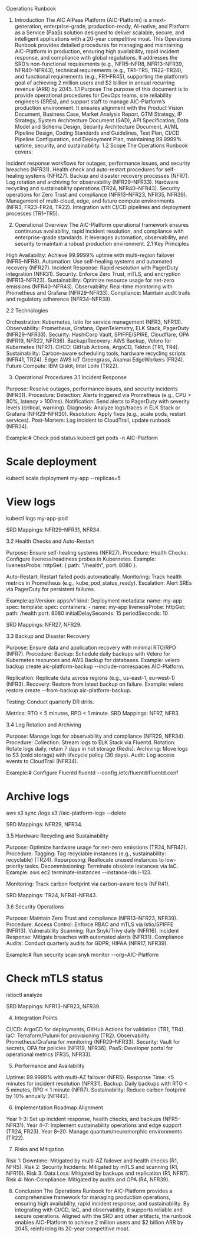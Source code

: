 Operations Runbook
1. Introduction
The AIC AIPaas Platform (AIC-Platform) is a next-generation, enterprise-grade, production-ready, AI-native, and Platform as a Service (PaaS) solution designed to deliver scalable, secure, and intelligent applications with a 20-year competitive moat. This Operations Runbook provides detailed procedures for managing and maintaining AIC-Platform in production, ensuring high availability, rapid incident response, and compliance with global regulations. It addresses the SRD’s non-functional requirements (e.g., NFR5–NFR8, NFR13–NFR39, NFR40–NFR43), technical requirements (e.g., TR1–TR5, TR22–TR24), and functional requirements (e.g., FR1–FR45), supporting the platform’s goal of achieving 2 million users and $2 billion in annual recurring revenue (ARR) by 2045.
1.1 Purpose
The purpose of this document is to provide operational procedures for DevOps teams, site reliability engineers (SREs), and support staff to manage AIC-Platform’s production environment. It ensures alignment with the Product Vision Document, Business Case, Market Analysis Report, GTM Strategy, IP Strategy, System Architecture Document (SAD), API Specification, Data Model and Schema Design, Security Architecture Document, AI/ML Pipeline Design, Coding Standards and Guidelines, Test Plan, CI/CD Pipeline Configuration, and Deployment Plan, maintaining 99.9999% uptime, security, and sustainability.
1.2 Scope
The Operations Runbook covers:

Incident response workflows for outages, performance issues, and security breaches (NFR31).
Health check and auto-restart procedures for self-healing systems (NFR27).
Backup and disaster recovery processes (NFR7).
Log rotation and archiving for observability (NFR29–NFR33).
Hardware recycling and sustainability operations (TR24, NFR40–NFR43).
Security operations for Zero Trust and compliance (NFR13–NFR23, NFR35, NFR39).
Management of multi-cloud, edge, and future compute environments (NFR3, FR23–FR24, TR22).
Integration with CI/CD pipelines and deployment processes (TR1–TR5).

2. Operational Overview
The AIC-Platform operational framework ensures continuous availability, rapid incident resolution, and compliance with enterprise-grade standards. It leverages automation, observability, and security to maintain a robust production environment.
2.1 Key Principles

High Availability: Achieve 99.9999% uptime with multi-region failover (NFR5–NFR8).
Automation: Use self-healing systems and automated recovery (NFR27).
Incident Response: Rapid resolution with PagerDuty integration (NFR31).
Security: Enforce Zero Trust, mTLS, and encryption (NFR13–NFR23).
Sustainability: Optimize resource usage for net-zero emissions (NFR40–NFR43).
Observability: Real-time monitoring with Prometheus and Grafana (NFR29–NFR33).
Compliance: Maintain audit trails and regulatory adherence (NFR34–NFR39).

2.2 Technologies

Orchestration: Kubernetes, Istio for service management (NFR3, NFR13).
Observability: Prometheus, Grafana, OpenTelemetry, ELK Stack, PagerDuty (NFR29–NFR33).
Security: HashiCorp Vault, SPIFFE/SPIRE, Cloudflare, OPA (NFR19, NFR22, NFR36).
Backup/Recovery: AWS Backup, Velero for Kubernetes (NFR7).
CI/CD: GitHub Actions, ArgoCD, Tekton (TR1, TR4).
Sustainability: Carbon-aware scheduling tools, hardware recycling scripts (NFR41, TR24).
Edge: AWS IoT Greengrass, Akamai EdgeWorkers (FR24).
Future Compute: IBM Qiskit, Intel Loihi (TR22).

3. Operational Procedures
3.1 Incident Response

Purpose: Resolve outages, performance issues, and security incidents (NFR31).
Procedure:
Detection: Alerts triggered via Prometheus (e.g., CPU > 80%, latency > 100ms).
Notification: Send alerts to PagerDuty with severity levels (critical, warning).
Diagnosis: Analyze logs/traces in ELK Stack or Grafana (NFR29–NFR30).
Resolution: Apply fixes (e.g., scale pods, restart services).
Post-Mortem: Log incident to CloudTrail, update runbook (NFR34).


Example:# Check pod status
kubectl get pods -n AIC-Platform
# Scale deployment
kubectl scale deployment my-app --replicas=5
# View logs
kubectl logs my-app-pod


SRD Mappings: NFR29–NFR31, NFR34.

3.2 Health Checks and Auto-Restart

Purpose: Ensure self-healing systems (NFR27).
Procedure:
Health Checks: Configure liveness/readiness probes in Kubernetes.
Example: livenessProbe: httpGet: { path: "/health", port: 8080 }.


Auto-Restart: Restart failed pods automatically.
Monitoring: Track health metrics in Prometheus (e.g., kube_pod_status_ready).
Escalation: Alert SREs via PagerDuty for persistent failures.


Example:apiVersion: apps/v1
kind: Deployment
metadata:
  name: my-app
spec:
  template:
    spec:
      containers:
      - name: my-app
        livenessProbe:
          httpGet:
            path: /health
            port: 8080
          initialDelaySeconds: 15
          periodSeconds: 10


SRD Mappings: NFR27, NFR29.

3.3 Backup and Disaster Recovery

Purpose: Ensure data and application recovery with minimal RTO/RPO (NFR7).
Procedure:
Backup: Schedule daily backups with Velero for Kubernetes resources and AWS Backup for databases.
Example: velero backup create aic-platform-backup --include-namespaces AIC-Platform.


Replication: Replicate data across regions (e.g., us-east-1, eu-west-1) (NFR3).
Recovery: Restore from latest backup on failure.
Example: velero restore create --from-backup aic-platform-backup.


Testing: Conduct quarterly DR drills.


Metrics: RTO < 5 minutes, RPO < 1 minute.
SRD Mappings: NFR7, NFR3.

3.4 Log Rotation and Archiving

Purpose: Manage logs for observability and compliance (NFR29, NFR34).
Procedure:
Collection: Stream logs to ELK Stack via Fluentd.
Rotation: Rotate logs daily, retain 7 days in hot storage (Redis).
Archiving: Move logs to S3 (cold storage) with lifecycle policy (30 days).
Audit: Log access events to CloudTrail (NFR34).


Example:# Configure Fluentd
fluentd --config /etc/fluentd/fluentd.conf
# Archive logs
aws s3 sync /logs s3://aic-platform-logs --delete


SRD Mappings: NFR29, NFR34.

3.5 Hardware Recycling and Sustainability

Purpose: Optimize hardware usage for net-zero emissions (TR24, NFR42).
Procedure:
Tagging: Tag recyclable instances (e.g., sustainability: recyclable) (TR24).
Repurposing: Reallocate unused instances to low-priority tasks.
Decommissioning: Terminate obsolete instances via IaC.
Example: aws ec2 terminate-instances --instance-ids i-123.


Monitoring: Track carbon footprint via carbon-aware tools (NFR41).


SRD Mappings: TR24, NFR41–NFR43.

3.6 Security Operations

Purpose: Maintain Zero Trust and compliance (NFR13–NFR23, NFR39).
Procedure:
Access Control: Enforce RBAC and mTLS via Istio/SPIFFE (NFR13).
Vulnerability Scanning: Run Snyk/Trivy daily (NFR16).
Incident Response: Mitigate breaches with automated alerts (NFR31).
Compliance Audits: Conduct quarterly audits for GDPR, HIPAA (NFR17, NFR39).


Example:# Run security scan
snyk monitor --org=AIC-Platform
# Check mTLS status
istioctl analyze


SRD Mappings: NFR13–NFR23, NFR39.

4. Integration Points

CI/CD: ArgoCD for deployments, GitHub Actions for validation (TR1, TR4).
IaC: Terraform/Pulumi for provisioning (TR2).
Observability: Prometheus/Grafana for monitoring (NFR29–NFR33).
Security: Vault for secrets, OPA for policies (NFR19, NFR36).
PaaS: Developer portal for operational metrics (FR35, NFR33).

5. Performance and Availability

Uptime: 99.9999% with multi-AZ failover (NFR5).
Response Time: <5 minutes for incident resolution (NFR31).
Backup: Daily backups with RTO < 5 minutes, RPO < 1 minute (NFR7).
Sustainability: Reduce carbon footprint by 10% annually (NFR42).

6. Implementation Roadmap Alignment

Year 1–3: Set up incident response, health checks, and backups (NFR5–NFR31).
Year 4–7: Implement sustainability operations and edge support (TR24, FR23).
Year 8–20: Manage quantum/neuromorphic environments (TR22).

7. Risks and Mitigation

Risk 1: Downtime: Mitigated by multi-AZ failover and health checks (R1, NFR5).
Risk 2: Security Incidents: Mitigated by mTLS and scanning (R1, NFR16).
Risk 3: Data Loss: Mitigated by backups and replication (R1, NFR7).
Risk 4: Non-Compliance: Mitigated by audits and OPA (R4, NFR39).

8. Conclusion
The Operations Runbook for AIC-Platform provides a comprehensive framework for managing production operations, ensuring high availability, rapid incident response, and sustainability. By integrating with CI/CD, IaC, and observability, it supports reliable and secure operations. Aligned with the SRD and other artifacts, the runbook enables AIC-Platform to achieve 2 million users and $2 billion ARR by 2045, reinforcing its 20-year competitive moat.